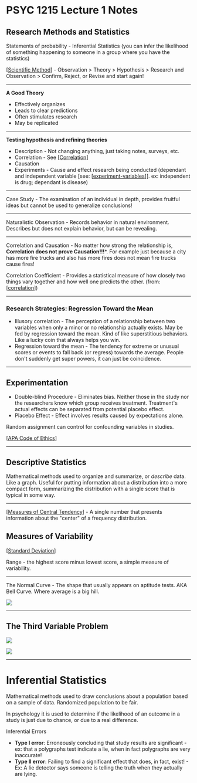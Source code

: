 # PSYC 1215 Lecture 1 Notes

## Research Methods and Statistics

Statements of probability - Inferential Statistics (you can infer the likelihood of something happening to someone in a group where you have the statistics)

[[Scientific Method]] - Observation > Theory > Hypothesis > Research and Observation > Confirm, Reject, or Revise and start again!
***
**A Good Theory**

* Effectively organizes
* Leads to clear predictions
* Often stimulates research
* May be replicated
***
**Testing hypothesis and refining theories**

* Description - Not changing anything, just taking notes, surveys, etc.
* Correlation - See [[Correlation]]
* Causation 
* Experiments - Cause and effect research being conducted (dependant and independent variable [see: [[experiment-variables]]]. ex: independent is drug; dependant is disease)
***
Case Study - The examination of an individual in depth, provides fruitful ideas but cannot be used to generalize conclusions!
***
Naturalistic Observation - Records behavior in natural environment. Describes but does not explain behavior, but can be revealing.
***
Correlation and Causation - No matter how strong the relationship is, **Correlation does not prove Causation!!!***. For example just because a city has more fire trucks and also has more fires does not mean fire trucks cause fires!

Correlation Coefficient - Provides a statistical measure of how closely two things vary together and how well one predicts the other. (from: [[correlation]])

***

### Research Strategies: Regression Toward the Mean

* Illusory correlation - The perception of a relationship between two variables when only a minor or no relationship actually exists. May be fed by regression toward the mean. Kind of like superstitious behaviors. Like a lucky coin that always helps you win.
* Regression toward the mean - The tendency for extreme or unusual scores or events to fall back (or regress) towards the average. People don't suddenly get super powers, it can just be coincidence. 

***

## Experimentation 

* Double-blind Procedure - Eliminates bias. Neither those in the study nor the researchers know which group receives treatment. Treatment's actual effects can be separated from potential placebo effect.
* Placebo Effect - Effect involves results caused by expectations alone.

Random assignment can control for confounding variables in studies.

[[APA Code of Ethics]]

---

## Descriptive Statistics 

Mathematical methods used to organize and summarize, or *describe* data. Like a graph. Useful for putting information about a distribution into a more compact form, summarizing the distribution with a single score that is typical in some way.

---

[[Measures of Central Tendency]] - A single number that presents information about the "center" of a frequency distribution.

## Measures of Variability

[[Standard Deviation]]

Range - the highest score minus lowest score, a simple measure of variability.

---

The Normal Curve - The shape that usually appears on aptitude tests. AKA Bell Curve. Where average is a big hill.

![](https://i.imgur.com/i6Leney.png)

---

## The Third Variable Problem

![](https://i.imgur.com/xNk6d52.png)

![](https://i.imgur.com/IrtfwxV.png)

---

# Inferential Statistics 

Mathematical methods used to draw conclusions about a population based on a sample of data. Randomized population to be fair.

In psychology it is used to determine if the likelihood of an outcome in a study is just due to chance, or due to a real difference.

Inferential Errors
* **Type I error**: Erroneously concluding that study results are significant - ex: that a polygraphs test indicate a lie, when in fact polygraphs are very inaccurate!
* **Type II error**: Failing to find a significant effect that does, in fact, exist! - Ex: A lie detector says someone is telling the truth when they actually are lying.


[//begin]: # "Autogenerated link references for markdown compatibility"
[Scientific Method]: scientific-method "Scientific Method"
[correlation]: correlation "Correlation"
[experiment-variables]: experiment-variables "Experiment Variables"
[APA Code of Ethics]: apa-code-of-ethics "APA Code of Ethics"
[Measures of Central Tendency]: measures-of-central-tendency "Measures of Central Tendency"
[Standard Deviation]: standard-deviation "Standard Deviation"
[//end]: # "Autogenerated link references"